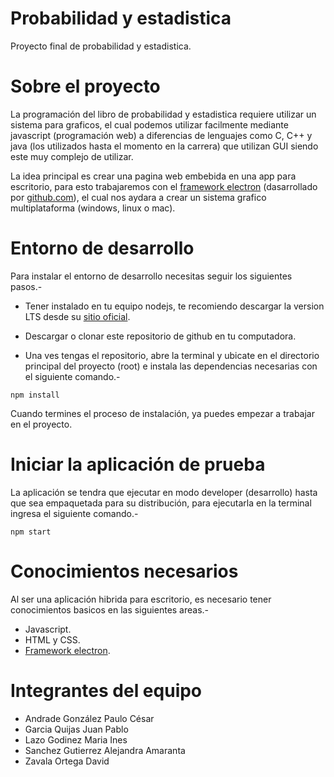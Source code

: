 Probabilidad y estadistica
=========================

Proyecto final de probabilidad y estadistica.

# Sobre el proyecto

La programación del libro de probabilidad y estadistica requiere utilizar un sistema para graficos, el cual podemos utilizar facilmente mediante javascript (programación web) a diferencias de lenguajes como C, C++ y java (los utilizados hasta el momento en la carrera) que utilizan GUI siendo este muy complejo de utilizar.

La idea principal es crear una pagina web embebida en una app para escritorio, para esto trabajaremos con el <a href="http://electron.atom.io">framework electron</a> (dasarrollado por <a href="https://github.com">github.com</a>), el cual nos aydara a crear un sistema grafico multiplataforma (windows, linux o mac).

# Entorno de desarrollo

Para instalar el entorno de desarrollo necesitas seguir los siguientes pasos.-

* Tener instalado en tu equipo nodejs, te recomiendo descargar la version LTS desde su <a href="https://nodejs.org/en/">sitio oficial</a>.

* Descargar o clonar este repositorio de github en tu computadora.

* Una ves tengas el repositorio, abre la terminal y ubicate en el directorio principal del proyecto (root) e instala las dependencias necesarias con el siguiente comando.-

```
npm install
```

Cuando termines el proceso de instalación, ya puedes empezar a trabajar en el proyecto.

# Iniciar la aplicación de prueba

La aplicación se tendra que ejecutar en modo developer (desarrollo) hasta que sea empaquetada para su distribución, para ejecutarla en la terminal ingresa el siguiente comando.-

```
npm start
```

# Conocimientos necesarios

Al ser una aplicación hibrida para escritorio, es necesario tener conocimientos basicos en las siguientes areas.-

* Javascript.
* HTML y CSS.
* <a href="https://github.com/electron/electron/tree/master/docs-translations/es">Framework electron</a>.

# Integrantes del equipo

* Andrade González Paulo César
* Garcia Quijas Juan Pablo
* Lazo Godinez Maria Ines
* Sanchez Gutierrez Alejandra Amaranta
* Zavala Ortega David